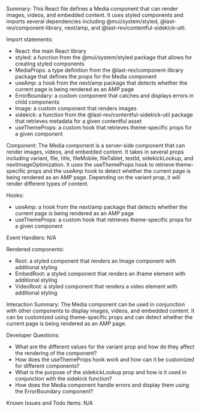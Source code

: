 Summary:
This React file defines a Media component that can render images, videos, and embedded content. It uses styled components and imports several dependencies including @mui/system/styled, @last-rev/component-library, next/amp, and @last-rev/contentful-sidekick-util.

Import statements:
- React: the main React library
- styled: a function from the @mui/system/styled package that allows for creating styled components
- MediaProps: a type definition from the @last-rev/component-library package that defines the props for the Media component
- useAmp: a hook from the next/amp package that detects whether the current page is being rendered as an AMP page
- ErrorBoundary: a custom component that catches and displays errors in child components
- Image: a custom component that renders images
- sidekick: a function from the @last-rev/contentful-sidekick-util package that retrieves metadata for a given contentful asset
- useThemeProps: a custom hook that retrieves theme-specific props for a given component

Component:
The Media component is a server-side component that can render images, videos, and embedded content. It takes in several props including variant, file, title, fileMobile, fileTablet, testId, sidekickLookup, and nextImageOptimization. It uses the useThemeProps hook to retrieve theme-specific props and the useAmp hook to detect whether the current page is being rendered as an AMP page. Depending on the variant prop, it will render different types of content.

Hooks:
- useAmp: a hook from the next/amp package that detects whether the current page is being rendered as an AMP page
- useThemeProps: a custom hook that retrieves theme-specific props for a given component

Event Handlers:
N/A

Rendered components:
- Root: a styled component that renders an Image component with additional styling
- EmbedRoot: a styled component that renders an iframe element with additional styling
- VideoRoot: a styled component that renders a video element with additional styling

Interaction Summary:
The Media component can be used in conjunction with other components to display images, videos, and embedded content. It can be customized using theme-specific props and can detect whether the current page is being rendered as an AMP page.

Developer Questions:
- What are the different values for the variant prop and how do they affect the rendering of the component?
- How does the useThemeProps hook work and how can it be customized for different components?
- What is the purpose of the sidekickLookup prop and how is it used in conjunction with the sidekick function?
- How does the Media component handle errors and display them using the ErrorBoundary component?

Known Issues and Todo Items:
N/A